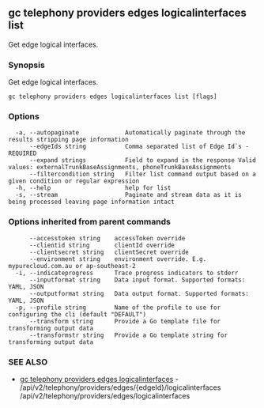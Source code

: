 ## gc telephony providers edges logicalinterfaces list

Get edge logical interfaces.

### Synopsis

Get edge logical interfaces.

```
gc telephony providers edges logicalinterfaces list [flags]
```

### Options

```
  -a, --autopaginate             Automatically paginate through the results stripping page information
      --edgeIds string           Comma separated list of Edge Id`s - REQUIRED
      --expand strings           Field to expand in the response Valid values: externalTrunkBaseAssignments, phoneTrunkBaseAssignments
      --filtercondition string   Filter list command output based on a given condition or regular expression
  -h, --help                     help for list
  -s, --stream                   Paginate and stream data as it is being processed leaving page information intact
```

### Options inherited from parent commands

```
      --accesstoken string    accessToken override
      --clientid string       clientId override
      --clientsecret string   clientSecret override
      --environment string    environment override. E.g. mypurecloud.com.au or ap-southeast-2
  -i, --indicateprogress      Trace progress indicators to stderr
      --inputformat string    Data input format. Supported formats: YAML, JSON
      --outputformat string   Data output format. Supported formats: YAML, JSON
  -p, --profile string        Name of the profile to use for configuring the cli (default "DEFAULT")
      --transform string      Provide a Go template file for transforming output data
      --transformstr string   Provide a Go template string for transforming output data
```

### SEE ALSO

* [gc telephony providers edges logicalinterfaces](gc_telephony_providers_edges_logicalinterfaces.html)	 - /api/v2/telephony/providers/edges/{edgeId}/logicalinterfaces /api/v2/telephony/providers/edges/logicalinterfaces


